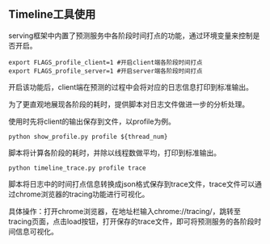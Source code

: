 ## Timeline工具使用

serving框架中内置了预测服务中各阶段时间打点的功能，通过环境变量来控制是否开启。
```
export FLAGS_profile_client=1 #开启client端各阶段时间打点
export FLAGS_profile_server=1 #开启server端各阶段时间打点
```
开启该功能后，client端在预测的过程中会将对应的日志信息打印到标准输出。

为了更直观地展现各阶段的耗时，提供脚本对日志文件做进一步的分析处理。

使用时先将client的输出保存到文件，以profile为例。
```
python show_profile.py profile ${thread_num}
```
脚本将计算各阶段的耗时，并除以线程数做平均，打印到标准输出。

```
python timeline_trace.py profile trace
```
脚本将日志中的时间打点信息转换成json格式保存到trace文件，trace文件可以通过chrome浏览器的tracing功能进行可视化。

具体操作：打开chrome浏览器，在地址栏输入chrome://tracing/，跳转至tracing页面，点击load按钮，打开保存的trace文件，即可将预测服务的各阶段时间信息可视化。
